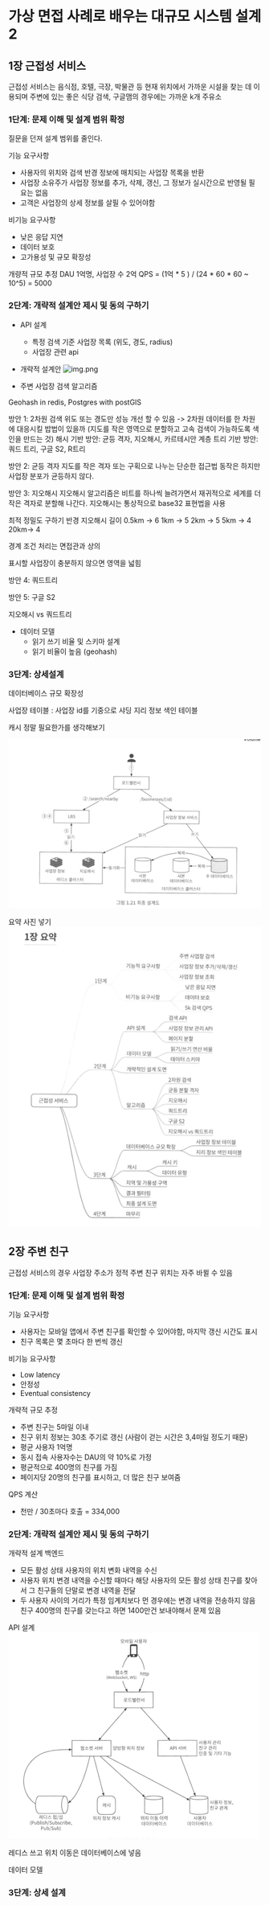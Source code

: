 # 가상 면접 사례로 배우는 대규모 시스템 설계 2

## 1장 근접성 서비스
근접성 서비스는 음식점, 호텔, 극장, 박물관 등 현재 위치에서 가까운 시설을 찾는 데 이용되며 주변에 있는 좋은 식당 검색, 구글맴의 경우에는 가까운 k개 주유소

### 1단계: 문제 이해 및 설계 범위 확정

질문을 던져 설계 범위를 줄인다.

기능 요구사항
- 사용자의 위치와 검색 반경 정보에 매치되는 사업장 목록을 반환
- 사업장 소유주가 사업장 정보를 추가, 삭제, 갱신, 그 정보가 실시간으로 반영될 필요는 없음
- 고객은 사업장의 상세 정보를 살필 수 있어야함

비기능 요구사항
- 낮은 응답 지연
- 데이터 보호
- 고가용성 및 규모 확장성

개량적 규모 추정
DAU 1억명, 사업장 수 2억
QPS = (1억 * 5 ) / (24 * 60 * 60 ~ 10^5) = 5000





### 2단계: 개략적 설계안 제시 및 동의 구하기

- API 설계
    - 특정 검색 기준 사업장 목록 (위도, 경도, radius)
    - 사업장 관련 api

- 개략적 설계안
![img.png](가상면접1.png)
- 주변 사업장 검색 알고리즘

Geohash in redis, Postgres with postGIS

방안 1: 2차원 검색
위도 또는 경도만 성능 개선 할 수 있음 -> 2차원 데이터를 한 차원에 대응시킬 밥법이 있을까 (지도를 작은 영역으로 분할하고 고속 검색이 가능하도록 색인을 만드는 것)
해시 기반 방안: 균등 격자, 지오해시, 카르테시안 계층
트리 기반 방안: 쿼드 트리, 구글 S2, R트리

방안 2: 균등 격자
지도를 작은 격자 또는 구획으로 나누는 단순한 접근법
동작은 하지만 사업장 분포가 균등하지 않다.

방안 3: 지오해시
지오해시 알고리즘은 비트를 하나씩 늘려가면서 재귀적으로 세계를 더 작은 격자로 분할해 나간다.
지오해시는 통상적으로 base32 표현법을 사용

최적 정밀도 구하기
반경   지오해시 길이
0.5km -> 6
1km -> 5
2km -> 5
5km -> 4
20km-> 4

경계 조건 처리는 면접관과 상의

표시할 사업장이 충분하지 않으면 영역을 넓힘

방안 4: 쿼드트리

방안 5: 구글 S2


지오해시 vs 쿼드트리


- 데이터 모델
    - 읽기 쓰기 비율 및 스키마 설계
    - 읽기 비율이 높음 (geohash)

### 3단계: 상세설계

데이터베이스 규모 확장성

사업장 테이블 : 사업장 id를 기중으로 샤딩
지리 정보 색인 테이블

캐시
정말 필요한가를 생각해보기

![img.png](가상면접2.png)

요약 사진 넣기
![img.png](1장요약.png)

## 2장 주변 친구

근접성 서비스의 경우 사업장 주소가 정적
주변 친구 위치는 자주 바뀔 수 있음


### 1단계: 문제 이해 및 설계 범위 확정

기능 요구사항
- 사용자는 모바일 앱에서 주변 친구를 확인할 수 있어야함, 마지막 갱신 시간도 표시
- 친구 목록은 몇 초마다 한 번씩 갱신

비기능 요구사항
- Low latency
- 안정성
- Eventual consistency

개략적 규모 추정
- 주변 친구는 5마일 이내
- 친구 위치 정보는 30초 주기로 갱신 (사람이 걷는 시간은 3,4마일 정도기 때문)
- 평균 사용자 1억명
- 동시 접속 사용자수는 DAU의 약 10%로 가정
- 평균적으로 400명의 친구를 가짐
- 페이지당 20명의 친구를 표시하고, 더 많은 친구 보여줌

QPS 계산
- 천만 / 30초마다 호출 = 334,000

### 2단계: 개략적 설계안 제시 및 동의 구하기

개략적 설계
백엔드
- 모든 활성 상태 사용자의 위치 변화 내역을 수신
- 사용자 위치 변경 내역을 수신할 때마다 해당 사용자의 모든 활성 상태 친구를 찾아서 그 친구들의 단말로 변경 내역을 전달
- 두 사용자 사이의 거리가 특정 임계치보다 먼 경우에는 변경 내역을 전송하지 않음
  친구 400명의 친구를 갖는다고 하면 1400만건 보내야해서 문제 있음


API 설계
![img.png](가상면접3.png)

레디스 쓰고
위치 이동은 데이터베이스에 넣음

데이터 모델

### 3단계: 상세 설계